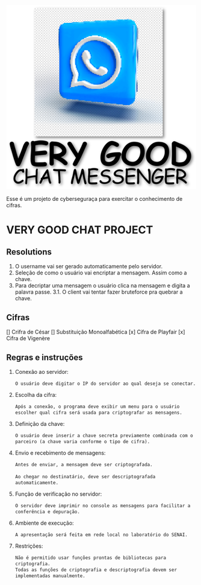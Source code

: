 ![Logo](./meta/logo.png)

Esse é um projeto de cyberseguraça para exercitar o conhecimento de cifras.

# VERY GOOD CHAT PROJECT

## Resolutions

1. O username vai ser gerado automaticamente pelo servidor.
2. Seleção de como o usuário vai encriptar a mensagem. Assim como a chave.
3. Para decriptar uma mensagem o usuário clica na mensagem e digita a palavra passe.
3.1. O client vai tentar fazer bruteforce pra quebrar a chave.

## Cifras

[] Crifra de César
[] Substituição Monoalfabética
[x] Cifra de Playfair
[x] Cifra de Vigenère

## Regras e instruções

1.  Conexão ao servidor:

        O usuário deve digitar o IP do servidor ao qual deseja se conectar.

2.  Escolha da cifra:

        Após a conexão, o programa deve exibir um menu para o usuário escolher qual cifra será usada para criptografar as mensagens.

3.  Definição da chave:

        O usuário deve inserir a chave secreta previamente combinada com o parceiro (a chave varia conforme o tipo de cifra).

4.  Envio e recebimento de mensagens:

        Antes de enviar, a mensagem deve ser criptografada.

        Ao chegar no destinatário, deve ser descriptografada automaticamente.

5.  Função de verificação no servidor:

        O servidor deve imprimir no console as mensagens para facilitar a conferência e depuração.

6.  Ambiente de execução:

        A apresentação será feita em rede local no laboratório do SENAI.

7.  Restrições:

        Não é permitido usar funções prontas de bibliotecas para criptografia.
        Todas as funções de criptografia e descriptografia devem ser implementadas manualmente.
